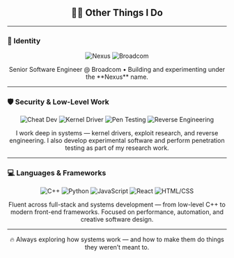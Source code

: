 <h2 align="center">👨‍💻 Other Things I Do</h2>

---

### 🧩 Identity
<div align="center">
<img alt="Nexus" src="https://img.shields.io/badge/NEXUS-0f62fe?style=for-the-badge&logoColor=white" />
<img alt="Broadcom" src="https://img.shields.io/badge/BROADCOM-b30000?style=for-the-badge&logoColor=white" />
</div>

<p align="center">
Senior Software Engineer @ Broadcom • Building and experimenting under the **Nexus** name.
</p>

---

### 🛡️ Security & Low-Level Work
<div align="center">
<img alt="Cheat Dev" src="https://img.shields.io/badge/CHEAT_DEV-333333?style=for-the-badge" />
<img alt="Kernel Driver" src="https://img.shields.io/badge/KERNEL_DRIVER-198754?style=for-the-badge" />
<img alt="Pen Testing" src="https://img.shields.io/badge/PEN_TESTING-0d6efd?style=for-the-badge" />
<img alt="Reverse Engineering" src="https://img.shields.io/badge/REVERSE_ENG-6c757d?style=for-the-badge" />
</div>

<p align="center">
I work deep in systems — kernel drivers, exploit research, and reverse engineering.  
I also develop experimental software and perform penetration testing as part of my research work.
</p>

---

### 💻 Languages & Frameworks
<div align="center">
<img alt="C++" src="https://img.shields.io/badge/C++-00599C?style=for-the-badge&logo=cplusplus&logoColor=white" />
<img alt="Python" src="https://img.shields.io/badge/Python-3776AB?style=for-the-badge&logo=python&logoColor=white" />
<img alt="JavaScript" src="https://img.shields.io/badge/JavaScript-F7DF1E?style=for-the-badge&logo=javascript&logoColor=000000" />
<img alt="React" src="https://img.shields.io/badge/React-61DAFB?style=for-the-badge&logo=react&logoColor=000000" />
<img alt="HTML/CSS" src="https://img.shields.io/badge/HTML%2FCSS-E34F26?style=for-the-badge&logo=html5&logoColor=white" />
</div>

<p align="center">
Fluent across full-stack and systems development — from low-level C++ to modern front-end frameworks.  
Focused on performance, automation, and creative software design.
</p>

---

<p align="center">
🔥 Always exploring how systems work — and how to make them do things they weren’t meant to.
</p>
